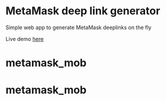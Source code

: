 # MetaMask deep link generator
Simple web app to generate MetaMask deeplinks on the fly

Live demo [here](https://metamask.github.io/metamask-deeplinks/)
# metamask_mob
# metamask_mob
